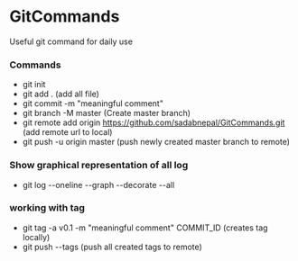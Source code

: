 # GitCommands
Useful git command for daily use

### Commands
 - git init
 - git add . (add all file)
 - git commit -m "meaningful comment"
 - git branch -M master  (Create master branch)
 - git remote add origin https://github.com/sadabnepal/GitCommands.git  (add remote url to local)
 - git push -u origin master  (push newly created master branch to remote)


 ### Show graphical representation of all log
  - git log --oneline --graph --decorate --all
  
 ### working with tag
  - git tag -a v0.1 -m "meaningful comment" COMMIT_ID  (creates tag locally)
  - git push --tags (push all created tags to remote)


